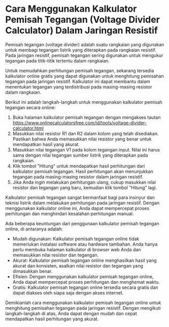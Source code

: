 Cara Menggunakan Kalkulator Pemisah Tegangan (Voltage Divider Calculator) Dalam Jaringan Resistif
=================================================================================================

Pemisah tegangan (voltage divider) adalah suatu rangkaian yang digunakan untuk membagi tegangan listrik yang diterapkan pada rangkaian resistif. Pada jaringan resistif, pemisah tegangan sering digunakan untuk mengukur tegangan pada titik-titik tertentu dalam rangkaian.

Untuk memudahkan perhitungan pemisah tegangan, sekarang tersedia kalkulator online gratis yang dapat digunakan untuk menghitung pemisahan tegangan pada jaringan resistif. Kalkulator ini dapat membantu dalam menentukan tegangan yang terdistribusi pada masing-masing resistor dalam rangkaian.

Berikut ini adalah langkah-langkah untuk menggunakan kalkulator pemisah tegangan secara online:

1. Buka halaman kalkulator pemisah tegangan dengan mengakses tautan <https://www.onlinecalculatorsfree.com/id/tools/voltage-divider-calculator.html>
2. Masukkan nilai resistor R1 dan R2 dalam kolom yang telah disediakan. Pastikan bahwa Anda memasukkan nilai resistor yang benar untuk mendapatkan hasil yang akurat.
3. Masukkan nilai tegangan V1 pada kolom tegangan input. Nilai ini harus sama dengan nilai tegangan sumber listrik yang diterapkan pada rangkaian.
4. Klik tombol "Hitung" untuk mendapatkan hasil perhitungan dari kalkulator pemisah tegangan. Hasil perhitungan akan menunjukkan tegangan pada masing-masing resistor dalam jaringan resistif.
5. Jika Anda ingin melakukan perhitungan ulang, cukup masukkan nilai resistor dan tegangan yang baru, kemudian klik tombol "Hitung" lagi.

Kalkulator pemisah tegangan sangat bermanfaat bagi para insinyur dan teknisi listrik dalam melakukan perhitungan pada jaringan resistif. Dengan menggunakan kalkulator online ini, Anda dapat mempercepat proses perhitungan dan menghindari kesalahan perhitungan manual.

Ada beberapa keuntungan dari penggunaan kalkulator pemisah tegangan online, di antaranya adalah:

- Mudah digunakan: Kalkulator pemisah tegangan online tidak memerlukan instalasi software atau hardware tambahan. Anda hanya perlu membuka halaman kalkulator di browser web Anda dan memasukkan nilai resistor dan tegangan.
- Akurat: Kalkulator pemisah tegangan online menghasilkan hasil yang akurat dan konsisten, asalkan nilai resistor dan tegangan yang dimasukkan benar.
- Efisien: Dengan menggunakan kalkulator pemisah tegangan online, Anda dapat mempercepat proses perhitungan dan menghemat waktu.
- Gratis: Kalkulator pemisah tegangan online tersedia secara gratis dan dapat diakses oleh siapa saja dengan akses internet.

Demikianlah cara menggunakan kalkulator pemisah tegangan online untuk menghitung pemisahan tegangan pada jaringan resistif. Dengan mengikuti langkah-langkah di atas, Anda dapat dengan mudah dan cepat mendapatkan hasil perhitungan yang akurat.